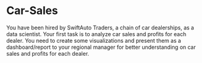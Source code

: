 # Car-Sales
You have been hired by SwiftAuto Traders, a chain of car dealerships, as a data scientist. Your first task is to analyze car sales and profits for each dealer. You need to create some visualizations and present them as a dashboard/report to your regional manager for better understanding on car sales and profits for each dealer.
